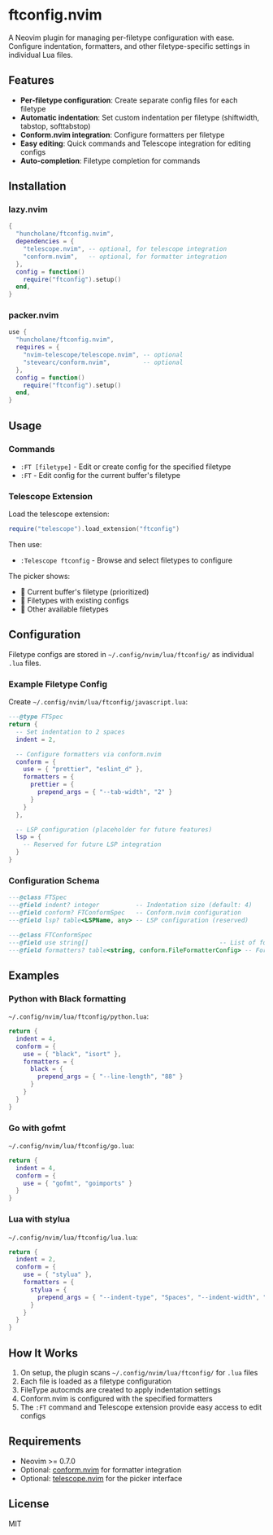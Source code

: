 # ftconfig.nvim

A Neovim plugin for managing per-filetype configuration with ease. Configure indentation, formatters, and other filetype-specific settings in individual Lua files.

## Features

- **Per-filetype configuration**: Create separate config files for each filetype
- **Automatic indentation**: Set custom indentation per filetype (shiftwidth, tabstop, softtabstop)
- **Conform.nvim integration**: Configure formatters per filetype
- **Easy editing**: Quick commands and Telescope integration for editing configs
- **Auto-completion**: Filetype completion for commands

## Installation

### lazy.nvim
```lua
{
  "huncholane/ftconfig.nvim",
  dependencies = {
    "telescope.nvim", -- optional, for telescope integration
    "conform.nvim",   -- optional, for formatter integration
  },
  config = function()
    require("ftconfig").setup()
  end,
}
```

### packer.nvim
```lua
use {
  "huncholane/ftconfig.nvim",
  requires = {
    "nvim-telescope/telescope.nvim", -- optional
    "stevearc/conform.nvim",         -- optional
  },
  config = function()
    require("ftconfig").setup()
  end,
}
```

## Usage

### Commands

- `:FT [filetype]` - Edit or create config for the specified filetype
- `:FT` - Edit config for the current buffer's filetype

### Telescope Extension

Load the telescope extension:
```lua
require("telescope").load_extension("ftconfig")
```

Then use:
- `:Telescope ftconfig` - Browse and select filetypes to configure

The picker shows:
- 󰓎 Current buffer's filetype (prioritized)
- 📝 Filetypes with existing configs
- 󰙴 Other available filetypes

## Configuration

Filetype configs are stored in `~/.config/nvim/lua/ftconfig/` as individual `.lua` files.

### Example Filetype Config

Create `~/.config/nvim/lua/ftconfig/javascript.lua`:

```lua
---@type FTSpec
return {
  -- Set indentation to 2 spaces
  indent = 2,

  -- Configure formatters via conform.nvim
  conform = {
    use = { "prettier", "eslint_d" },
    formatters = {
      prettier = {
        prepend_args = { "--tab-width", "2" }
      }
    }
  },

  -- LSP configuration (placeholder for future features)
  lsp = {
    -- Reserved for future LSP integration
  }
}
```

### Configuration Schema

```lua
---@class FTSpec
---@field indent? integer          -- Indentation size (default: 4)
---@field conform? FTConformSpec   -- Conform.nvim configuration
---@field lsp? table<LSPName, any> -- LSP configuration (reserved)

---@class FTConformSpec
---@field use string[]                                    -- List of formatters to use
---@field formatters? table<string, conform.FileFormatterConfig> -- Formatter-specific config
```

## Examples

### Python with Black formatting
`~/.config/nvim/lua/ftconfig/python.lua`:
```lua
return {
  indent = 4,
  conform = {
    use = { "black", "isort" },
    formatters = {
      black = {
        prepend_args = { "--line-length", "88" }
      }
    }
  }
}
```

### Go with gofmt
`~/.config/nvim/lua/ftconfig/go.lua`:
```lua
return {
  indent = 4,
  conform = {
    use = { "gofmt", "goimports" }
  }
}
```

### Lua with stylua
`~/.config/nvim/lua/ftconfig/lua.lua`:
```lua
return {
  indent = 2,
  conform = {
    use = { "stylua" },
    formatters = {
      stylua = {
        prepend_args = { "--indent-type", "Spaces", "--indent-width", "2" }
      }
    }
  }
}
```

## How It Works

1. On setup, the plugin scans `~/.config/nvim/lua/ftconfig/` for `.lua` files
2. Each file is loaded as a filetype configuration
3. FileType autocmds are created to apply indentation settings
4. Conform.nvim is configured with the specified formatters
5. The `:FT` command and Telescope extension provide easy access to edit configs

## Requirements

- Neovim >= 0.7.0
- Optional: [conform.nvim](https://github.com/stevearc/conform.nvim) for formatter integration
- Optional: [telescope.nvim](https://github.com/nvim-telescope/telescope.nvim) for the picker interface

## License

MIT
